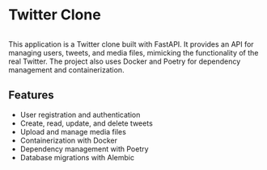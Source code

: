 <div style="display: flex;>
  <img src="./static/favicon.ico" alt="image" style="width: 50px; height: 50px; margin-right: 10px;" />
  <h1>Twitter Clone</h1>
</div>

This application is a Twitter clone built with FastAPI. It provides an API for managing users, tweets, and media files, mimicking the functionality of the real Twitter. The project also uses Docker and Poetry for dependency management and containerization.

## Features

- User registration and authentication
- Create, read, update, and delete tweets
- Upload and manage media files
- Containerization with Docker
- Dependency management with Poetry
- Database migrations with Alembic
